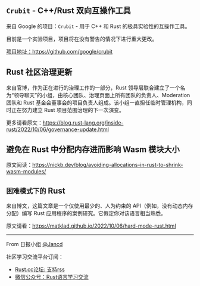 ## `Crubit` - C++/Rust 双向互操作工具

来自 Google 的项目：`Crubit` - 用于 C++ 和 Rust 的极具实验性的互操作工具。

目前是一个实验项目，项目将在没有警告的情况下进行重大更改。

[项目地址：](https://github.com/google/crubit)https://github.com/google/crubit

## Rust 社区治理更新

来自官博，作为正在进行的治理工作的一部分，Rust 领导层联合建立了一个名为“领导聊天”的小组，由核心团队、治理页面上所有团队的负责人、Moderation 团队和 Rust 基金会董事会的项目负责人组成。该小组一直担任临时管理机构，同时正在努力建立 Rust 项目范围治理的下一次演变。

更多请看原文：https://blog.rust-lang.org/inside-rust/2022/10/06/governance-update.html

## 避免在 Rust 中分配内存进而影响 Wasm 模块大小

原文阅读：https://nickb.dev/blog/avoiding-allocations-in-rust-to-shrink-wasm-modules/

## `困难模式下的` Rust

来自博文，这篇文章是一个仅使用最少的、人为约束的 API（例如，没有动态内存分配）编写 Rust 应用程序的案例研究。它假定你对该语言相当熟悉。

原文请看：https://matklad.github.io/2022/10/06/hard-mode-rust.html

---

From 日报小组 [@Jancd](https://github.com/Jancd)

社区学习交流平台订阅：
- [Rust.cc论坛: 支持rss](https://rust.cc)
- [微信公众号：Rust语言学习交流](https://rust.cc/article?id=ed7c9379-d681-47cb-9532-0db97d883f62)